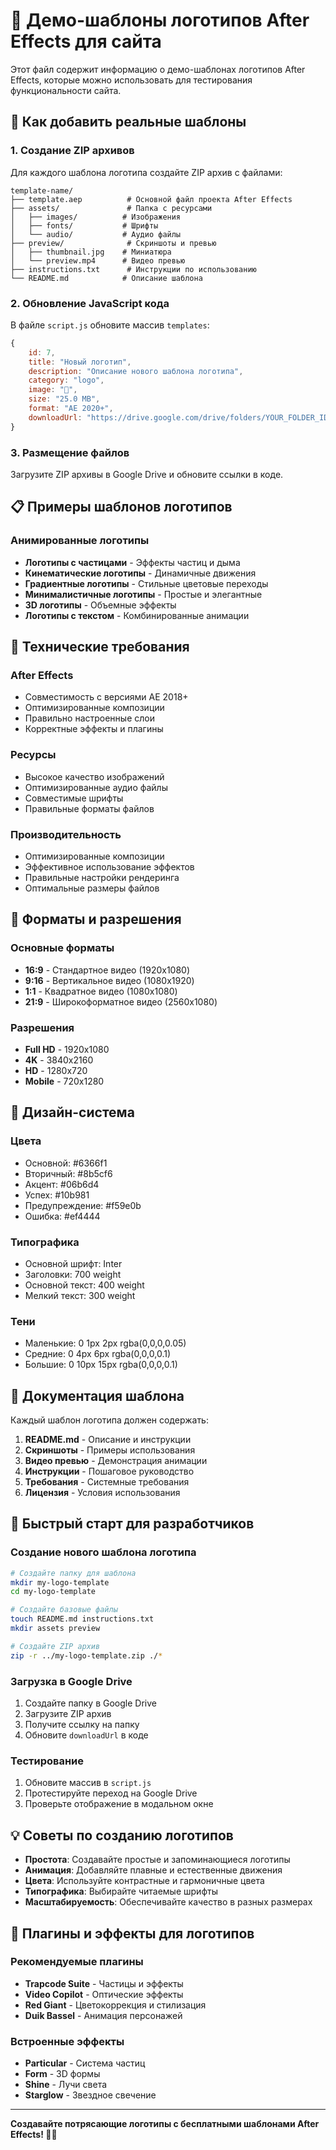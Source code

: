 # 📁 Демо-шаблоны логотипов After Effects для сайта

Этот файл содержит информацию о демо-шаблонах логотипов After Effects, которые можно использовать для тестирования функциональности сайта.

## 🎯 Как добавить реальные шаблоны

### 1. Создание ZIP архивов
Для каждого шаблона логотипа создайте ZIP архив с файлами:

```
template-name/
├── template.aep          # Основной файл проекта After Effects
├── assets/               # Папка с ресурсами
│   ├── images/          # Изображения
│   ├── fonts/           # Шрифты
│   └── audio/           # Аудио файлы
├── preview/              # Скриншоты и превью
│   ├── thumbnail.jpg    # Миниатюра
│   └── preview.mp4      # Видео превью
├── instructions.txt      # Инструкции по использованию
└── README.md            # Описание шаблона
```

### 2. Обновление JavaScript кода
В файле `script.js` обновите массив `templates`:

```javascript
{
    id: 7,
    title: "Новый логотип",
    description: "Описание нового шаблона логотипа",
    category: "logo",
    image: "🚀",
    size: "25.0 MB",
    format: "AE 2020+",
    downloadUrl: "https://drive.google.com/drive/folders/YOUR_FOLDER_ID" // Ссылка на Google Drive
}
```

### 3. Размещение файлов
Загрузите ZIP архивы в Google Drive и обновите ссылки в коде.

## 📋 Примеры шаблонов логотипов

### Анимированные логотипы
- **Логотипы с частицами** - Эффекты частиц и дыма
- **Кинематические логотипы** - Динамичные движения
- **Градиентные логотипы** - Стильные цветовые переходы
- **Минималистичные логотипы** - Простые и элегантные
- **3D логотипы** - Объемные эффекты
- **Логотипы с текстом** - Комбинированные анимации

## 🔧 Технические требования

### After Effects
- Совместимость с версиями AE 2018+
- Оптимизированные композиции
- Правильно настроенные слои
- Корректные эффекты и плагины

### Ресурсы
- Высокое качество изображений
- Оптимизированные аудио файлы
- Совместимые шрифты
- Правильные форматы файлов

### Производительность
- Оптимизированные композиции
- Эффективное использование эффектов
- Правильные настройки рендеринга
- Оптимальные размеры файлов

## 📱 Форматы и разрешения

### Основные форматы
- **16:9** - Стандартное видео (1920x1080)
- **9:16** - Вертикальное видео (1080x1920)
- **1:1** - Квадратное видео (1080x1080)
- **21:9** - Широкоформатное видео (2560x1080)

### Разрешения
- **Full HD** - 1920x1080
- **4K** - 3840x2160
- **HD** - 1280x720
- **Mobile** - 720x1280

## 🎨 Дизайн-система

### Цвета
- Основной: #6366f1
- Вторичный: #8b5cf6
- Акцент: #06b6d4
- Успех: #10b981
- Предупреждение: #f59e0b
- Ошибка: #ef4444

### Типографика
- Основной шрифт: Inter
- Заголовки: 700 weight
- Основной текст: 400 weight
- Мелкий текст: 300 weight

### Тени
- Маленькие: 0 1px 2px rgba(0,0,0,0.05)
- Средние: 0 4px 6px rgba(0,0,0,0.1)
- Большие: 0 10px 15px rgba(0,0,0,0.1)

## 📝 Документация шаблона

Каждый шаблон логотипа должен содержать:

1. **README.md** - Описание и инструкции
2. **Скриншоты** - Примеры использования
3. **Видео превью** - Демонстрация анимации
4. **Инструкции** - Пошаговое руководство
5. **Требования** - Системные требования
6. **Лицензия** - Условия использования

## 🚀 Быстрый старт для разработчиков

### Создание нового шаблона логотипа
```bash
# Создайте папку для шаблона
mkdir my-logo-template
cd my-logo-template

# Создайте базовые файлы
touch README.md instructions.txt
mkdir assets preview

# Создайте ZIP архив
zip -r ../my-logo-template.zip ./*
```

### Загрузка в Google Drive
1. Создайте папку в Google Drive
2. Загрузите ZIP архив
3. Получите ссылку на папку
4. Обновите `downloadUrl` в коде

### Тестирование
1. Обновите массив в `script.js`
2. Протестируйте переход на Google Drive
3. Проверьте отображение в модальном окне

## 💡 Советы по созданию логотипов

- **Простота**: Создавайте простые и запоминающиеся логотипы
- **Анимация**: Добавляйте плавные и естественные движения
- **Цвета**: Используйте контрастные и гармоничные цвета
- **Типографика**: Выбирайте читаемые шрифты
- **Масштабируемость**: Обеспечивайте качество в разных размерах

## 🔌 Плагины и эффекты для логотипов

### Рекомендуемые плагины
- **Trapcode Suite** - Частицы и эффекты
- **Video Copilot** - Оптические эффекты
- **Red Giant** - Цветокоррекция и стилизация
- **Duik Bassel** - Анимация персонажей

### Встроенные эффекты
- **Particular** - Система частиц
- **Form** - 3D формы
- **Shine** - Лучи света
- **Starglow** - Звездное свечение

---

**Создавайте потрясающие логотипы с бесплатными шаблонами After Effects! 🚀✨**
